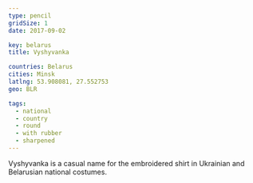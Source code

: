 ```yaml
---
type: pencil
gridSize: 1
date: 2017-09-02

key: belarus
title: Vyshyvanka

countries: Belarus
cities: Minsk
latlng: 53.908081, 27.552753
geo: BLR

tags:
  - national
  - country
  - round
  - with rubber
  - sharpened
---
```


Vyshyvanka is a casual name for the embroidered shirt in Ukrainian and Belarusian national costumes.
